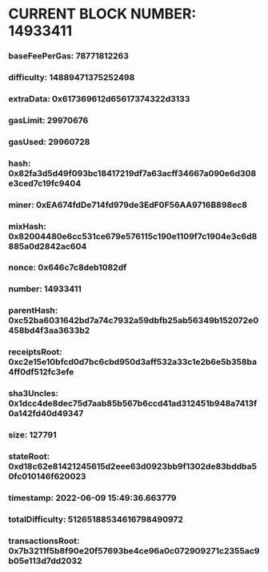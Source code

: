 # CURRENT BLOCK NUMBER: 14933411

### baseFeePerGas: 78771812263
### difficulty: 14889471375252498
### extraData: 0x617369612d65617374322d3133
### gasLimit: 29970676
### gasUsed: 29960728
### hash: 0x82fa3d5d49f093bc18417219df7a63acff34667a090e6d308e3ced7c19fc9404
### miner: 0xEA674fdDe714fd979de3EdF0F56AA9716B898ec8
### mixHash: 0x82004480e6cc531ce679e576115c190e1109f7c1904e3c6d8885a0d2842ac604
### nonce: 0x646c7c8deb1082df
### number: 14933411
### parentHash: 0xc52ba6031642bd7a74c7932a59dbfb25ab56349b152072e0458bd4f3aa3633b2
### receiptsRoot: 0xc2e15e10bfcd0d7bc6cbd950d3aff532a33c1e2b6e5b358ba4ff0df512fc3efe
### sha3Uncles: 0x1dcc4de8dec75d7aab85b567b6ccd41ad312451b948a7413f0a142fd40d49347
### size: 127791
### stateRoot: 0xd18c62e81421245615d2eee63d0923bb9f1302de83bddba50fc010146f620023
### timestamp: 2022-06-09 15:49:36.663779
### totalDifficulty: 51265188534616798490972
### transactionsRoot: 0x7b3211f5b8f90e20f57693be4ce96a0c072909271c2355ac9b05e113d7dd2032
